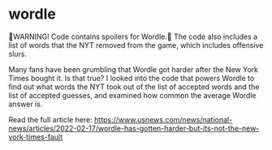 # wordle
🚨WARNING! Code contains spoilers for Wordle.🚨 The code also includes a list of words that the NYT removed from the game, which includes offensive slurs.

Many fans have been grumbling that Wordle got harder after the New York Times bought it. Is that true? I looked into the code that powers Wordle to find out what words the NYT took out of the list of accepted words and the list of accepted guesses, and examined how common the average Wordle answer is.

Read the full article here: https://www.usnews.com/news/national-news/articles/2022-02-17/wordle-has-gotten-harder-but-its-not-the-new-york-times-fault

